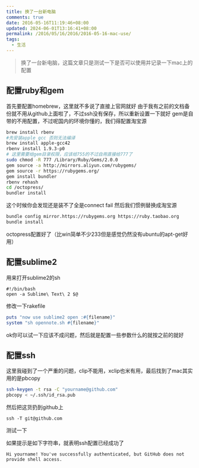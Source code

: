 ```yaml
---
title: 换了一台新电脑
comments: true
date: 2016-05-16T11:19:46+08:00
updated: 2024-06-01T13:16:41+08:00
permalink: /2016/05/16/2016/2016-05-16-mac-use/
tags:
  - 生活
---
```


> 换了一台新电脑，这篇文章只是测试一下是否可以使用并记录一下mac上的配置

## 配置ruby和gem

<!-- more -->

首先要配置homebrew，这里就不多说了直接上官网就好
由于我有之前的文档备份就不用从github上面啦了，不过ssh没有保存，所以重新设置一下就好
gem是自带的不用配置，不过呢国内的环境你懂的，我们得配置淘宝源

```bash
brew install rbenv
#先安装apple gcc 否则无法编译
brew install apple-gcc42
rbenv install 1.9.3-p0
# 这里需要给gem目录权限，应该给755的不过自用直接给777了
sudo chmod -R 777 /Library/Ruby/Gems/2.0.0
gem source -a http://mirrors.aliyun.com/rubygems/
gem source -r https://rubygems.org/
gem install bundler
rbenv rehash
cd /octopress/
bundler install
```

这个时候你会发现还是装不了全是connect fail
然后我们惯例替换成淘宝源

```bash
bundle config mirror.https://rubygems.org https://ruby.taobao.org
bundle install
```

octopress配置好了（比win简单不少233但是感觉仍然没有ubuntu的apt-get好用）

## 配置sublime2

用来打开sublime2的sh

```
#!/bin/bash
open -a Sublime\ Text\ 2 $@
```

修改一下rakefile

```ruby
puts "now use sublime2 open :#{filename}"
system "sh opennote.sh #{filename}"
```

ok你可以试一下应该不成问题，然后就是配置一些参数什么的就按之前的就好

##  配置ssh

这里我碰到了一个严重的问题，clip不能用，xclip也米有用，最后找到了mac其实用的是pbcopy

```bash
ssh-keygen -t rsa -C "yourname@github.com"
pbcopy < ~/.ssh/id_rsa.pub
```

然后把这货扔到github上

```
ssh -T git@github.com
```

测试一下

如果提示是如下字符串，就表明ssh配置已经成功了

```
Hi yourname! You've successfully authenticated, but GitHub does not provide shell access.
```

